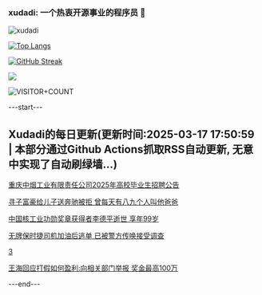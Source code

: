 ### xudadi: 一个热衷开源事业的程序员 👋

![xudadi](https://github-readme-stats-git-masterorgs-github-readme-stats-team.vercel.app/api?username=xudadi)

[![Top Langs](https://github-readme-stats.vercel.app/api/top-langs/?username=xudadi)](https://github.com/anuraghazra/github-readme-stats)

[![GitHub Streak](https://streak-stats.demolab.com?user=xudadi&locale=zh_Hans)](https://git.io/streak-stats)

![](https://raw.githubusercontent.com/xudadi/xudadi/main/assets/github-contribution-grid-snake.svg)

![VISITOR+COUNT](https://komarev.com/ghpvc/?username=xudadi&label=VISITOR+COUNT)


---start---

## Xudadi的每日更新(更新时间:2025-03-17 17:50:59 | 本部分通过Github Actions抓取RSS自动更新, 无意中实现了自动刷绿墙...)

[重庆中烟工业有限责任公司2025年高校毕业生招聘公告](https://www.gongkaoleida.com/article/2323681)

[寻子富豪给儿子送奔驰被拒 曾每天有八九个人叫他爸爸](https://m.163.com/news/article/JQRF30BK0550B6IS.html)

[中国核工业功勋奖章获得者李德平逝世 享年99岁](https://m.163.com/news/article/JQRCDCSF0514R9P4.html)

[无牌保时捷司机加油后逃单 已被警方传唤接受调查](https://m.163.com/news/article/JQQEBBRT0514D3UH.html)

[3](https://m.163.com/touch/news/sub/domestic)

[王海回应打假如何盈利:向相关部门举报 奖金最高100万](https://m.163.com/news/article/JQQI6N640514R9P4.html)

---end---

